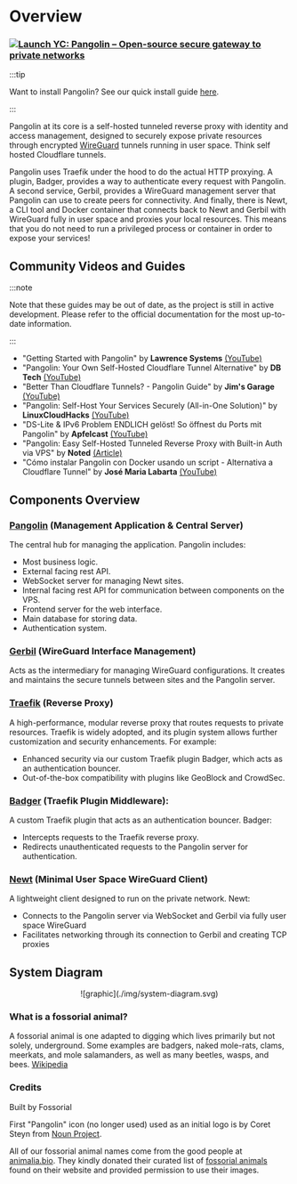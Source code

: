 # Overview

<h3><a href='https://www.ycombinator.com/launches/O0B-pangolin-open-source-secure-gateway-to-private-networks' target="_blank"><img src='https://www.ycombinator.com/launches/O0B-pangolin-open-source-secure-gateway-to-private-networks/upvote_embed.svg' alt='Launch YC: Pangolin – Open-source secure gateway to private networks'/ ></a></h3>

:::tip

Want to install Pangolin? See our quick install guide [here](https://docs.fossorial.io/Getting%20Started/quick-install).

:::

Pangolin at its core is a self-hosted tunneled reverse proxy with identity and access management, designed to securely expose private resources through encrypted [WireGuard](https://www.WireGuard.com/) tunnels running in user space. Think self hosted Cloudflare tunnels.

Pangolin uses Traefik under the hood to do the actual HTTP proxying. A plugin, Badger, provides a way to authenticate every request with Pangolin. A second service, Gerbil, provides a WireGuard management server that Pangolin can use to create peers for connectivity. And finally, there is Newt, a CLI tool and Docker container that connects back to Newt and Gerbil with WireGuard fully in user space and proxies your local resources. This means that you do not need to run a privileged process or container in order to expose your services!

## Community Videos and Guides

:::note

Note that these guides may be out of date, as the project is still in active development. Please refer to the official documentation for the most up-to-date information.

:::

- "Getting Started with Pangolin" by **Lawrence Systems** [(YouTube)](https://youtu.be/g5qOpxhhS7M?si=wfwJaR9p9cnoriam)
- "Pangolin: Your Own Self-Hosted Cloudflare Tunnel Alternative" by **DB Tech** [(YouTube)](https://youtu.be/fCdrSblVO-0?si=6uKt_rm8hwdIvUyy)
- "Better Than Cloudflare Tunnels? - Pangolin Guide" by **Jim's Garage** [(YouTube)](https://youtu.be/8VdwOL7nYkY?si=2j-7V3CYLPJy7LmB)
- "Pangolin: Self-Host Your Services Securely (All-in-One Solution)" by **LinuxCloudHacks** [(YouTube)](https://www.youtube.com/watch?v=I3fhhwptHzc&t)
- "DS-Lite & IPv6 Problem ENDLICH gelöst! So öffnest du Ports mit Pangolin" by **Apfelcast** [(YouTube)](https://youtu.be/z3Ao9CWH0GU?si=HJHyYFaROlijVmzO)
- "Pangolin: Easy Self-Hosted Tunneled Reverse Proxy with Built-in Auth via VPS" by **Noted** [(Article)](https://noted.lol/pangolin/)
- "Cómo instalar Pangolin con Docker usando un script - Alternativa a Cloudflare Tunnel" by **José Maria Labarta** [(YouTube)](https://www.youtube.com/watch?v=i9AmiJPjqUQ)

## Components Overview

### [**Pangolin**](https://github.com/fosrl/pangolin) (Management Application & Central Server)

The central hub for managing the application. Pangolin includes:

- Most business logic.
- External facing rest API.
- WebSocket server for managing Newt sites.
- Internal facing rest API for communication between components on the VPS.
- Frontend server for the web interface.
- Main database for storing data.
- Authentication system.

### [**Gerbil**](https://github.com/fosrl/gerbil) (WireGuard Interface Management)

Acts as the intermediary for managing WireGuard configurations. It creates and maintains the secure tunnels between sites and the Pangolin server.

### [**Traefik**](https://github.com/traefik/traefik) (Reverse Proxy)

A high-performance, modular reverse proxy that routes requests to private resources. Traefik is widely adopted, and its plugin system allows further customization and security enhancements. For example:

- Enhanced security via our custom Traefik plugin Badger, which acts as an authentication bouncer.
- Out-of-the-box compatibility with plugins like GeoBlock and CrowdSec.

### [**Badger**](https://github.com/fosrl/badger) (Traefik Plugin Middleware):

A custom Traefik plugin that acts as an authentication bouncer. Badger:

- Intercepts requests to the Traefik reverse proxy.
- Redirects unauthenticated requests to the Pangolin server for authentication.

### [**Newt**](https://github.com/fosrl/newt) (Minimal User Space WireGuard Client)

A lightweight client designed to run on the private network. Newt:

- Connects to the Pangolin server via WebSocket and Gerbil via fully user space WireGuard
- Facilitates networking through its connection to Gerbil and creating TCP proxies

## System Diagram

<p align="center">
    ![graphic](./img/system-diagram.svg)
</p>

### What is a fossorial animal?

A fossorial animal is one adapted to digging which lives primarily but not solely, underground. Some examples are badgers, naked mole-rats, clams, meerkats, and mole salamanders, as well as many beetles, wasps, and bees. [Wikipedia](https://en.wikipedia.org/wiki/Fossorial)

### Credits

Built by Fossorial 

First "Pangolin" icon (no longer used) used as an initial logo is by Coret Steyn from [Noun Project](https://thenounproject.com/icon/pangolin-1798092/).

All of our fossorial animal names come from the good people at [animalia.bio](https://animalia.bio). They kindly donated their curated list of [fossorial animals](https://animalia.bio/fossorial-animals) found on their website and provided permission to use their images.
